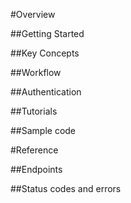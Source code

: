 #Overview

##Getting Started

##Key Concepts

##Workflow

##Authentication

##Tutorials

##Sample code

#Reference

##Endpoints

##Status codes and errors